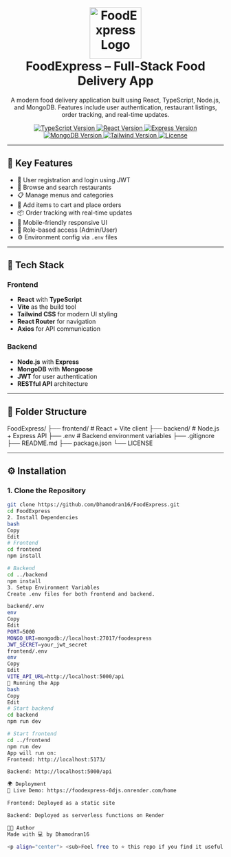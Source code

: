 <h1 align="center">
  <img src="https://encrypted-tbn0.gstatic.com/images?q=tbn:ANd9GcTG6edcHS69ZxImgiIzLmaGq3b3q3zTOlLkiQ&s" alt="FoodExpress Logo" width="120" />
  <br>
  FoodExpress – Full-Stack Food Delivery App
  <br>
</h1>

<p align="center">
  A modern food delivery application built using React, TypeScript, Node.js, and MongoDB. Features include user authentication, restaurant listings, order tracking, and real-time updates.
</p>

<p align="center">
  <a href="https://www.typescriptlang.org/">
    <img src="https://img.shields.io/badge/TypeScript-4.x-blue.svg?style=flat-square" alt="TypeScript Version">
  </a>
  <a href="https://reactjs.org/">
    <img src="https://img.shields.io/badge/React-18.x-blue.svg?style=flat-square" alt="React Version">
  </a>
  <a href="https://expressjs.com/">
    <img src="https://img.shields.io/badge/Express-4.x-black.svg?style=flat-square" alt="Express Version">
  </a>
  <a href="https://www.mongodb.com/">
    <img src="https://img.shields.io/badge/MongoDB-6.x-green.svg?style=flat-square" alt="MongoDB Version">
  </a>
  <a href="https://tailwindcss.com/">
    <img src="https://img.shields.io/badge/TailwindCSS-3.x-cyan.svg?style=flat-square" alt="Tailwind Version">
  </a>
  <a href="https://github.com/Dhamodran16/FoodExpress/blob/main/LICENSE">
    <img src="https://img.shields.io/github/license/Dhamodran16/FoodExpress?style=flat-square" alt="License">
  </a>
</p>

---

## 🚀 Key Features

- 🔐 User registration and login using JWT
- 🏪 Browse and search restaurants
- 📋 Manage menus and categories
- 🛒 Add items to cart and place orders
- 📦 Order tracking with real-time updates
- 📱 Mobile-friendly responsive UI
- 👤 Role-based access (Admin/User)
- ⚙️ Environment config via `.env` files

---

## 🧱 Tech Stack

### Frontend
- **React** with **TypeScript**
- **Vite** as the build tool
- **Tailwind CSS** for modern UI styling
- **React Router** for navigation
- **Axios** for API communication

### Backend
- **Node.js** with **Express**
- **MongoDB** with **Mongoose**
- **JWT** for user authentication
- **RESTful API** architecture

---
## 📁 Folder Structure

FoodExpress/
├── frontend/ # React + Vite client
├── backend/ # Node.js + Express API
├── .env # Backend environment variables
├── .gitignore
├── README.md
├── package.json
└── LICENSE



---

## ⚙️ Installation

### 1. Clone the Repository

```bash
git clone https://github.com/Dhamodran16/FoodExpress.git
cd FoodExpress
2. Install Dependencies
bash
Copy
Edit
# Frontend
cd frontend
npm install

# Backend
cd ../backend
npm install
3. Setup Environment Variables
Create .env files for both frontend and backend.

backend/.env
env
Copy
Edit
PORT=5000
MONGO_URI=mongodb://localhost:27017/foodexpress
JWT_SECRET=your_jwt_secret
frontend/.env
env
Copy
Edit
VITE_API_URL=http://localhost:5000/api
🧪 Running the App
bash
Copy
Edit
# Start backend
cd backend
npm run dev

# Start frontend
cd ../frontend
npm run dev
App will run on:
Frontend: http://localhost:5173/

Backend: http://localhost:5000/api

🌍 Deployment
🔗 Live Demo: https://foodexpress-0djs.onrender.com/home

Frontend: Deployed as a static site

Backend: Deployed as serverless functions on Render

👨‍💻 Author
Made with 💻 by Dhamodran16

<p align="center"> <sub>Feel free to ⭐ this repo if you find it useful!</sub> </p> ```
